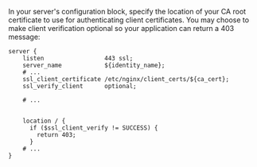 In your server's configuration block, specify the location of your CA root certificate to use for authenticating client certificates. You may choose to make client verification optional so your application can return a 403 message:


```nginx
server {
    listen                 443 ssl;
    server_name            ${identity_name};
    # ...
    ssl_client_certificate /etc/nginx/client_certs/${ca_cert};
    ssl_verify_client      optional;

    # ...


    location / {
      if ($ssl_client_verify != SUCCESS) {
        return 403;
      }
    # ...
}
```
